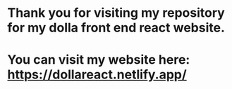 # Thank you for visiting my repository for my dolla front end react website. 
# You can visit my website here: https://dollareact.netlify.app/
